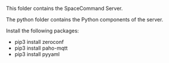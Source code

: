 This folder contains the SpaceCommand Server.

The python folder contains the Python components of the server.

Install the following packages:

* pip3 install zeroconf
* pip3 install paho-mqtt
* pip3 install pyyaml

